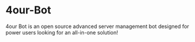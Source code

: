 # 4our-Bot
4our Bot is an open source advanced server management bot designed for power users looking for an all-in-one solution!
